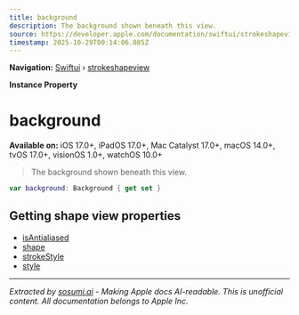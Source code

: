 ```yaml
---
title: background
description: The background shown beneath this view.
source: https://developer.apple.com/documentation/swiftui/strokeshapeview/background
timestamp: 2025-10-29T00:14:06.085Z
---
```


**Navigation:** [Swiftui](/documentation/swiftui) › [strokeshapeview](/documentation/swiftui/strokeshapeview)

**Instance Property**

# background

**Available on:** iOS 17.0+, iPadOS 17.0+, Mac Catalyst 17.0+, macOS 14.0+, tvOS 17.0+, visionOS 1.0+, watchOS 10.0+

> The background shown beneath this view.

```swift
var background: Background { get set }
```

## Getting shape view properties

- [isAntialiased](/documentation/swiftui/strokeshapeview/isantialiased)
- [shape](/documentation/swiftui/strokeshapeview/shape)
- [strokeStyle](/documentation/swiftui/strokeshapeview/strokestyle)
- [style](/documentation/swiftui/strokeshapeview/style)

---

*Extracted by [sosumi.ai](https://sosumi.ai) - Making Apple docs AI-readable.*
*This is unofficial content. All documentation belongs to Apple Inc.*
